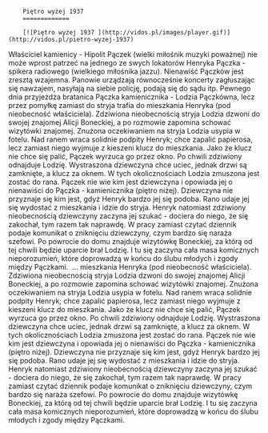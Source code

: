 
        Piętro wyżej 1937 
        =============
        
        [![Piętro wyżej 1937 ](http://vidos.pl/images/player.gif)](http://vidos.pl/pietro-wyzej-1937)
        
        
 Właściciel kamienicy - Hipolit Pączek (wielki miłośnik muzyki poważnej) nie może wprost patrzeć na jednego ze swych lokatorów Henryka Pączka - spikera radiowego (wielkiego miłośnika jazzu). Nienawiść Pączków jest zresztą wzajemna. Panowie urządzają równocześnie koncerty zagłuszając się nawzajem, nasyłają na siebie policję, podają się do sądu itp. Pewnego dnia przyjeżdża bratanica Pączka kamienicznika - Lodzia Pączkówna, lecz przez pomyłkę zamiast do stryja trafia do mieszkania Henryka (pod nieobecność właściciela). Zdziwiona nieobecnością stryja Lodzia dzwoni do swojej znajomej Alicji Boneckiej, a po rozmowie zapomina schować wizytówki znajomej. Znużona oczekiwaniem na stryja Lodzia usypia w fotelu. Nad ranem wraca solidnie podpity Henryk; chce zapalić papierosa, lecz zamiast niego wyjmuje z kieszeni klucz do mieszkania. Jako że klucz nie chce się palić, Pączek wyrzuca go przez okno. Po chwili zdziwiony odnajduje Lodzię. Wystraszona dziewczyna chce uciec, jednak drzwi są zamknięte, a klucz za oknem. W tych okolicznościach Lodzia zmuszona jest zostać do rana. Pączek nie wie kim jest dziewczyna i opowiada jej o nienawiści do Pączka - kamienicznika (piętro niżej). Dziewczyna nie przyznaje się kim jest, gdyż Henryk bardzo jej się podoba. Rano udaje jej się wydostać z mieszkania i idzie do stryja. Henryk natomiast zdziwiony nieobecnością dziewczyny zaczyna jej szukać - dociera do niego, że się zakochał, tym razem tak naprawdę. W pracy zamiast czytać dziennik podaje komunikat o zniknięciu dziewczyny, czym bardzo się naraża szefowi. Po powrocie do domu znajduje wizytówkę Boneckiej, za którą od tej chwili będzie uparcie brał Lodzię. I tu się zaczyna cała masa komicznych nieporozumień, które doprowadzą w końcu do ślubu młodych i zgody między Pączkami.    ... mieszkania Henryka (pod nieobecność właściciela). Zdziwiona nieobecnością stryja Lodzia dzwoni do swojej znajomej Alicji Boneckiej, a po rozmowie zapomina schować wizytówki znajomej. Znużona oczekiwaniem na stryja Lodzia usypia w fotelu. Nad ranem wraca solidnie podpity Henryk; chce zapalić papierosa, lecz zamiast niego wyjmuje z kieszeni klucz do mieszkania. Jako że klucz nie chce się palić, Pączek wyrzuca go przez okno. Po chwili zdziwiony odnajduje Lodzię. Wystraszona dziewczyna chce uciec, jednak drzwi są zamknięte, a klucz za oknem. W tych okolicznościach Lodzia zmuszona jest zostać do rana. Pączek nie wie kim jest dziewczyna i opowiada jej o nienawiści do Pączka - kamienicznika (piętro niżej). Dziewczyna nie przyznaje się kim jest, gdyż Henryk bardzo jej się podoba. Rano udaje jej się wydostać z mieszkania i idzie do stryja. Henryk natomiast zdziwiony nieobecnością dziewczyny zaczyna jej szukać - dociera do niego, że się zakochał, tym razem tak naprawdę. W pracy zamiast czytać dziennik podaje komunikat o zniknięciu dziewczyny, czym bardzo się naraża szefowi. Po powrocie do domu znajduje wizytówkę Boneckiej, za którą od tej chwili będzie uparcie brał Lodzię. I tu się zaczyna cała masa komicznych nieporozumień, które doprowadzą w końcu do ślubu młodych i zgody między Pączkami. 
    